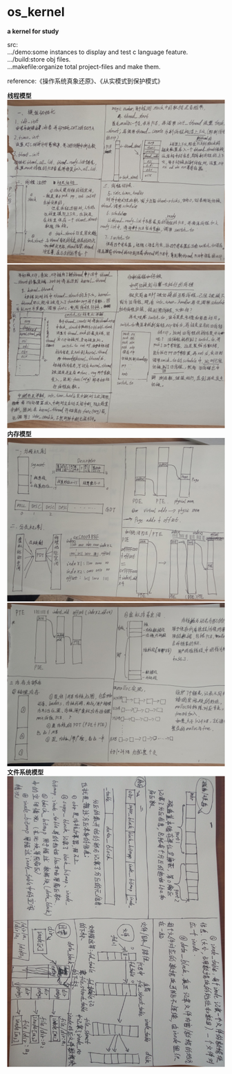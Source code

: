 # os_kernel
**a kernel for study**
  
  
src:  
.../demo:some instances to display and test c language feature.  
.../build:store obj files.  
...makefile:organize total project-files and make them. 
  
  
reference:《操作系统真象还原》、《从实模式到保护模式》

**线程模型**  
![img](./thread_model_part1.jpg)  
![img](./thread_model_part2.jpg)  
**内存模型**  
![img](./mem_model_part1.jpg)  
![img](./mem_model_part2.jpg)  
**文件系统模型**
![img](./file_system_model.jpg)
